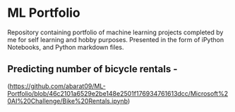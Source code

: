 # ML Portfolio

Repository containing portfolio of machine learning projects completed by me for self learning and hobby purposes. Presented in the form of iPython Notebooks, and Python markdown files.

## Predicting number of bicycle rentals - 
(https://github.com/abarat09/ML-Portfolio/blob/46c2101a6529e2be148e2501f176934761613dcc/Microsoft%20AI%20Challenge/Bike%20Rentals.ipynb)
